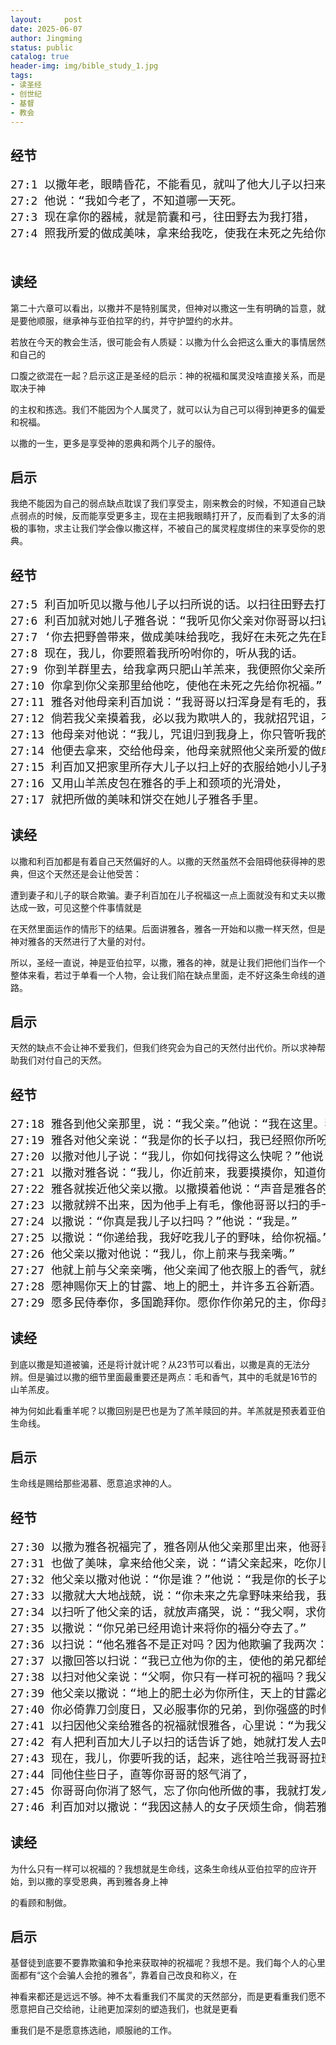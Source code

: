 ```yaml
---
layout:     post
date: 2025-06-07
author: Jingming
status: public
catalog: true
header-img: img/bible_study_1.jpg
tags:
- 读圣经
- 创世纪
- 基督
- 教会
---
```


## 经节
<pre style="font-size: 18px;">
27:1 以撒年老，眼睛昏花，不能看见，就叫了他大儿子以扫来，说：“我儿。”以扫说：“我在这里。”
27:2 他说：“我如今老了，不知道哪一天死。
27:3 现在拿你的器械，就是箭囊和弓，往田野去为我打猎，
27:4 照我所爱的做成美味，拿来给我吃，使我在未死之先给你祝福。”

</pre>

## 读经

第二十六章可以看出，以撒并不是特别属灵，但神对以撒这一生有明确的旨意，就是要他顺服，继承神与亚伯拉罕的约，并守护盟约的水井。

若放在今天的教会生活，很可能会有人质疑：以撒为什么会把这么重大的事情居然和自己的

口腹之欲混在一起？启示这正是圣经的启示：神的祝福和属灵没啥直接关系，而是取决于神

的主权和拣选。我们不能因为个人属灵了，就可以认为自己可以得到神更多的偏爱和祝福。

以撒的一生，更多是享受神的恩典和两个儿子的服侍。

## 启示

我绝不能因为自己的弱点缺点耽误了我们享受主，刚来教会的时候，不知道自己缺点弱点的时候，反而能享受更多主，现在主把我眼睛打开了，反而看到了太多的消极的事物，求主让我们学会像以撒这样，不被自己的属灵程度绑住的来享受你的恩典。

## 经节
<pre style="font-size: 18px;">
27:5 利百加听见以撒与他儿子以扫所说的话。以扫往田野去打猎，要得野味带来。
27:6 利百加就对她儿子雅各说：“我听见你父亲对你哥哥以扫说：
27:7 ‘你去把野兽带来，做成美味给我吃，我好在未死之先在耶和华面前给你祝福。’
27:8 现在，我儿，你要照着我所吩咐你的，听从我的话。
27:9 你到羊群里去，给我拿两只肥山羊羔来，我便照你父亲所爱的给他做成美味。
27:10 你拿到你父亲那里给他吃，使他在未死之先给你祝福。”
27:11 雅各对他母亲利百加说：“我哥哥以扫浑身是有毛的，我身上是光滑的。
27:12 倘若我父亲摸着我，必以我为欺哄人的，我就招咒诅，不得祝福。”
27:13 他母亲对他说：“我儿，咒诅归到我身上，你只管听我的话，去把羊羔给我拿来。”
27:14 他便去拿来，交给他母亲，他母亲就照他父亲所爱的做成美味。
27:15 利百加又把家里所存大儿子以扫上好的衣服给她小儿子雅各穿上，
27:16 又用山羊羔皮包在雅各的手上和颈项的光滑处，
27:17 就把所做的美味和饼交在她儿子雅各手里。
</pre>

## 读经

以撒和利百加都是有着自己天然偏好的人。以撒的天然虽然不会阻碍他获得神的恩典，但这个天然还是会让他受苦：

遭到妻子和儿子的联合欺骗。妻子利百加在儿子祝福这一点上面就没有和丈夫以撒达成一致，可见这整个件事情就是

在天然里面运作的情形下的结果。后面讲雅各，雅各一开始和以撒一样天然，但是神对雅各的天然进行了大量的对付。

所以，圣经一直说，神是亚伯拉罕，以撒，雅各的神，就是让我们把他们当作一个整体来看，若过于单看一个人物，会让我们陷在缺点里面，走不好这条生命线的道路。

## 启示

天然的缺点不会让神不爱我们，但我们终究会为自己的天然付出代价。所以求神帮助我们对付自己的天然。

## 经节
<pre style="font-size: 18px;">
27:18 雅各到他父亲那里，说：“我父亲。”他说：“我在这里。我儿，你是谁？”
27:19 雅各对他父亲说：“我是你的长子以扫，我已经照你所吩咐我的行了。请起来，坐着吃我的野味，好给我祝福。”
27:20 以撒对他儿子说：“我儿，你如何找得这么快呢？”他说：“因为耶和华你的神使我遇见好机会得着的。”
27:21 以撒对雅各说：“我儿，你近前来，我要摸摸你，知道你真是我的儿子以扫不是。”
27:22 雅各就挨近他父亲以撒。以撒摸着他说：“声音是雅各的声音，手却是以扫的手。”
27:23 以撒就辨不出来，因为他手上有毛，像他哥哥以扫的手一样，就给他祝福。
27:24 以撒说：“你真是我儿子以扫吗？”他说：“我是。”
27:25 以撒说：“你递给我，我好吃我儿子的野味，给你祝福。”雅各就递给他，他便吃了；又拿酒给他，他也喝了。
27:26 他父亲以撒对他说：“我儿，你上前来与我亲嘴。”
27:27 他就上前与父亲亲嘴，他父亲闻了他衣服上的香气，就给他祝福，说：“我儿的香气如同耶和华赐福之田地的香气一样。
27:28 愿神赐你天上的甘露、地上的肥土，并许多五谷新酒。
27:29 愿多民侍奉你，多国跪拜你。愿你作你弟兄的主，你母亲的儿子向你跪拜。愿咒诅你的受咒诅，为你祝福的蒙福。”
</pre>

## 读经

到底以撒是知道被骗，还是将计就计呢？从23节可以看出，以撒是真的无法分辨。但是骗过以撒的细节里面最重要还是两点：毛和香气，其中的毛就是16节的山羊羔皮。

神为何如此看重羊呢？以撒回别是巴也是为了羔羊赎回的井。羊羔就是预表着亚伯生命线。

## 启示

生命线是赐给那些渴慕、愿意追求神的人。

## 经节
<pre style="font-size: 18px;">
27:30 以撒为雅各祝福完了，雅各刚从他父亲那里出来，他哥哥以扫正打猎回来。
27:31 也做了美味，拿来给他父亲，说：“请父亲起来，吃你儿子的野味，好给我祝福。”
27:32 他父亲以撒对他说：“你是谁？”他说：“我是你的长子以扫。”
27:33 以撒就大大地战兢，说：“你未来之先拿野味来给我，我已经吃了，为他祝福，他将来也必蒙福。”
27:34 以扫听了他父亲的话，就放声痛哭，说：“我父啊，求你也为我祝福！”
27:35 以撒说：“你兄弟已经用诡计来将你的福分夺去了。”
27:36 以扫说：“他名雅各不是正对吗？因为他欺骗了我两次：他夺了我长子的名分，你看，他现在又夺了我的福分。”又说：“你没有留下为我可祝的福吗？”
27:37 以撒回答以扫说：“我已立他为你的主，使他的弟兄都给他作仆人，并赐他五谷新酒可以养生。我儿，现在还能为你做什么呢？”
27:38 以扫对他父亲说：“父啊，你只有一样可祝的福吗？我父啊，求你也为我祝福！”以扫就放声而哭。
27:39 他父亲以撒说：“地上的肥土必为你所住，天上的甘露必为你所得。
27:40 你必倚靠刀剑度日，又必服事你的兄弟，到你强盛的时候，必从你颈项上挣开他的轭。”
27:41 以扫因他父亲给雅各的祝福就恨雅各，心里说：“为我父亲居丧的日子近了，到那时候我要杀我的兄弟雅各。”
27:42 有人把利百加大儿子以扫的话告诉了她，她就打发人去叫她小儿子雅各来，对他说：“你哥哥以扫想要杀你，报仇雪恨。
27:43 现在，我儿，你要听我的话，起来，逃往哈兰我哥哥拉班那里去，
27:44 同他住些日子，直等你哥哥的怒气消了，
27:45 你哥哥向你消了怒气，忘了你向他所做的事，我就打发人去把你从那里带回来。为何要你们俩在一天丧命呢？”
27:46 利百加对以撒说：“我因这赫人的女子厌烦生命，倘若雅各也娶赫人女子为妻，像这些一样，我活着还有什么益处呢？”
</pre>

## 读经

为什么只有一样可以祝福的？我想就是生命线，这条生命线从亚伯拉罕的应许开始，到以撒的享受恩典，再到雅各身上神

的看顾和制做。

## 启示

基督徒到底要不要靠欺骗和争抢来获取神的祝福呢？我想不是。我们每个人的心里面都有“这个会骗人会抢的雅各”，靠着自己改良和称义，在

神看来都还是远远不够。神不太看重我们不属灵的天然部分，而是更看重我们愿不愿意把自己交给祂，让祂更加深刻的塑造我们，也就是更看

重我们是不是愿意拣选祂，顺服祂的工作。